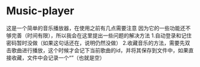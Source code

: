 # Music-player
这是一个简单的音乐播放器，在使用之前有几点需要注意
因为它的一些功能还不够完善（时间有限），所以我会在这里提出一些问题的解决方法
1.自动登录和记住密码暂时没做（如果这句话还在，说明仍然没做）
2.收藏音乐的方法，需要先双击歌曲进行播放，这个时候才会记下当前歌曲的id，并将其保存到文件中，如果直接收藏，文件中会记录一个“”（也就是空）
